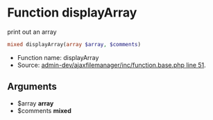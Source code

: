 Function displayArray
===========================

print out an array



```php
mixed displayArray(array $array, $comments)
```

* Function name: displayArray
* Source: [admin-dev/ajaxfilemanager/inc/function.base.php line 51](https://github.com/PrestaShop/PrestaShop/blob/1.5.3.0/admin-dev/ajaxfilemanager/inc/function.base.php#L51).

Arguments
---------

* $array **array**
* $comments **mixed**

